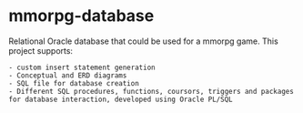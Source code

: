 # mmorpg-database

Relational Oracle database that could be used for a mmorpg game. This project supports:

	- custom insert statement generation
	- Conceptual and ERD diagrams
	- SQL file for database creation
	- Different SQL procedures, functions, coursors, triggers and packages for database interaction, developed using Oracle PL/SQL